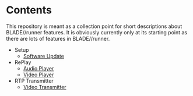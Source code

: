 # Contents

This repository is meant as a collection point for short descriptions about BLADE//runner features. 
It is obviously currently only at its starting point as there are lots of features in BLADE//runner.

- Setup
  - [Software Update](setup/software-update.md)
- RePlay
  - [Audio Player](replay/audio_player.md)
  - [Video Player](replay/video_player.md)
- RTP Transmitter
  - [Video Transmitter](rtp_transmitter/video_transmitter.md)
